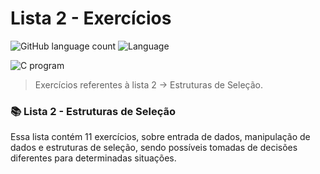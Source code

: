 # Lista 2 - Exercícios



![GitHub language count](https://img.shields.io/github/languages/count/yxav/proglogic?style=for-the-badge)
![Language](https://img.shields.io/badge/Language-C-blue?style=for-the-badge&logo=appveyor)


<img src="https://cdn.hswstatic.com/gif/c-program.jpg" alt="C program">

> Exercícios referentes à lista 2 -> Estruturas de Seleção.

### 📚 Lista 2 - Estruturas de Seleção

Essa lista contém 11 exercícios, sobre entrada de dados, manipulação de dados e estruturas de seleção, sendo possíveis tomadas de decisões diferentes para determinadas situações.  




